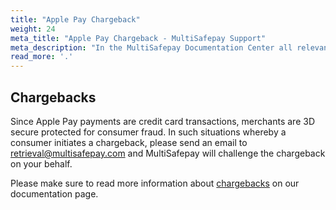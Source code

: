 ```yaml
---
title: "Apple Pay Chargeback"
weight: 24
meta_title: "Apple Pay Chargeback - MultiSafepay Support"
meta_description: "In the MultiSafepay Documentation Center all relevant information regarding our Plugins and API. As well as Support pages for Payment Method, Tools and General Questions. You can also find the contact details of our Support Team and Integration Team."
read_more: '.'
---
```


## Chargebacks

Since Apple Pay payments are credit card transactions, merchants are 3D secure protected for consumer fraud. In such situations whereby a consumer initiates a chargeback, please send an email to <retrieval@multisafepay.com> and MultiSafepay will challenge the chargeback on your behalf.

Please make sure to read more information about [chargebacks](/faq/chargebacks/) on our documentation page.